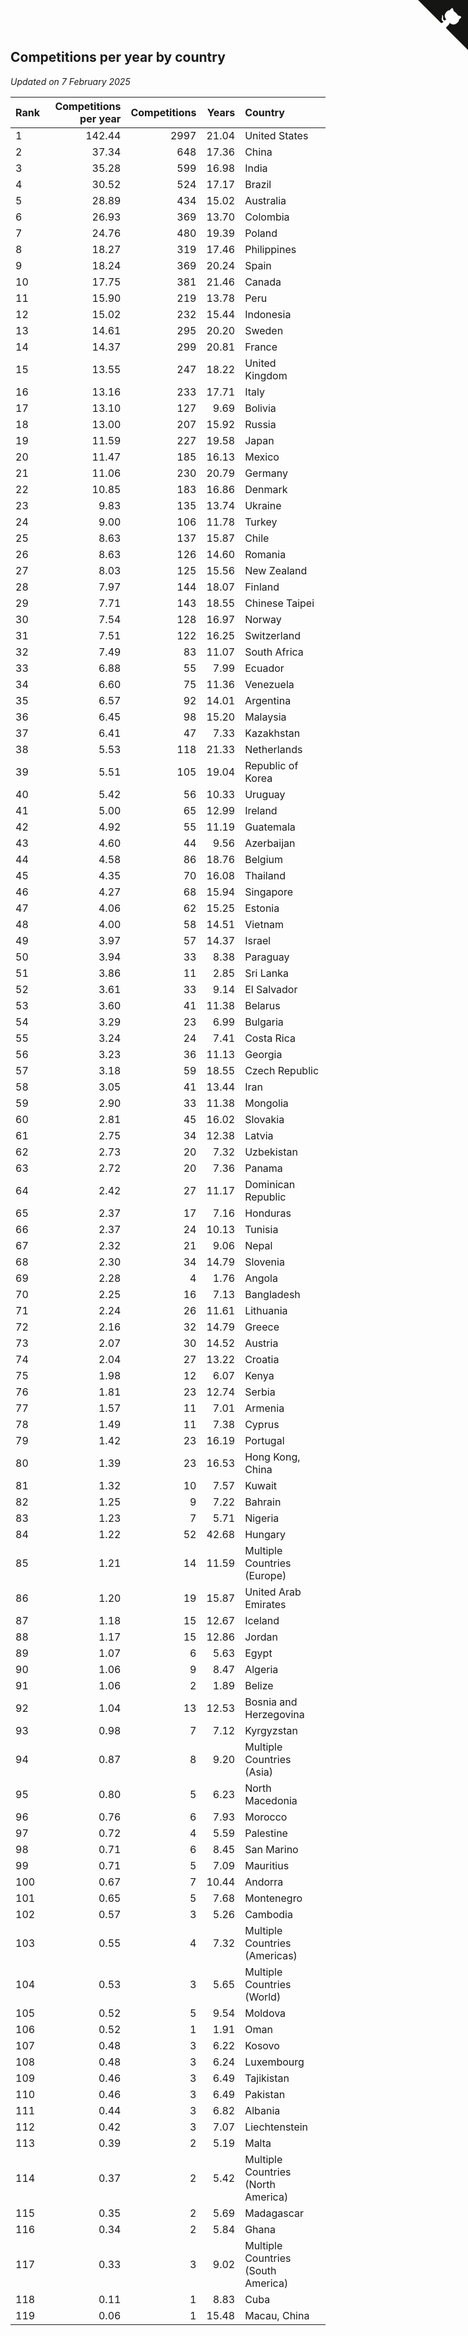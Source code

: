 ## Competitions per year by country

*Updated on  7 February 2025*

| Rank | Competitions per year | Competitions | Years | Country |
| :--- | ---: | ---: | ---: | :--- |
| 1 | 142.44 | 2997 | 21.04 | United States |
| 2 | 37.34 | 648 | 17.36 | China |
| 3 | 35.28 | 599 | 16.98 | India |
| 4 | 30.52 | 524 | 17.17 | Brazil |
| 5 | 28.89 | 434 | 15.02 | Australia |
| 6 | 26.93 | 369 | 13.70 | Colombia |
| 7 | 24.76 | 480 | 19.39 | Poland |
| 8 | 18.27 | 319 | 17.46 | Philippines |
| 9 | 18.24 | 369 | 20.24 | Spain |
| 10 | 17.75 | 381 | 21.46 | Canada |
| 11 | 15.90 | 219 | 13.78 | Peru |
| 12 | 15.02 | 232 | 15.44 | Indonesia |
| 13 | 14.61 | 295 | 20.20 | Sweden |
| 14 | 14.37 | 299 | 20.81 | France |
| 15 | 13.55 | 247 | 18.22 | United Kingdom |
| 16 | 13.16 | 233 | 17.71 | Italy |
| 17 | 13.10 | 127 | 9.69 | Bolivia |
| 18 | 13.00 | 207 | 15.92 | Russia |
| 19 | 11.59 | 227 | 19.58 | Japan |
| 20 | 11.47 | 185 | 16.13 | Mexico |
| 21 | 11.06 | 230 | 20.79 | Germany |
| 22 | 10.85 | 183 | 16.86 | Denmark |
| 23 | 9.83 | 135 | 13.74 | Ukraine |
| 24 | 9.00 | 106 | 11.78 | Turkey |
| 25 | 8.63 | 137 | 15.87 | Chile |
| 26 | 8.63 | 126 | 14.60 | Romania |
| 27 | 8.03 | 125 | 15.56 | New Zealand |
| 28 | 7.97 | 144 | 18.07 | Finland |
| 29 | 7.71 | 143 | 18.55 | Chinese Taipei |
| 30 | 7.54 | 128 | 16.97 | Norway |
| 31 | 7.51 | 122 | 16.25 | Switzerland |
| 32 | 7.49 | 83 | 11.07 | South Africa |
| 33 | 6.88 | 55 | 7.99 | Ecuador |
| 34 | 6.60 | 75 | 11.36 | Venezuela |
| 35 | 6.57 | 92 | 14.01 | Argentina |
| 36 | 6.45 | 98 | 15.20 | Malaysia |
| 37 | 6.41 | 47 | 7.33 | Kazakhstan |
| 38 | 5.53 | 118 | 21.33 | Netherlands |
| 39 | 5.51 | 105 | 19.04 | Republic of Korea |
| 40 | 5.42 | 56 | 10.33 | Uruguay |
| 41 | 5.00 | 65 | 12.99 | Ireland |
| 42 | 4.92 | 55 | 11.19 | Guatemala |
| 43 | 4.60 | 44 | 9.56 | Azerbaijan |
| 44 | 4.58 | 86 | 18.76 | Belgium |
| 45 | 4.35 | 70 | 16.08 | Thailand |
| 46 | 4.27 | 68 | 15.94 | Singapore |
| 47 | 4.06 | 62 | 15.25 | Estonia |
| 48 | 4.00 | 58 | 14.51 | Vietnam |
| 49 | 3.97 | 57 | 14.37 | Israel |
| 50 | 3.94 | 33 | 8.38 | Paraguay |
| 51 | 3.86 | 11 | 2.85 | Sri Lanka |
| 52 | 3.61 | 33 | 9.14 | El Salvador |
| 53 | 3.60 | 41 | 11.38 | Belarus |
| 54 | 3.29 | 23 | 6.99 | Bulgaria |
| 55 | 3.24 | 24 | 7.41 | Costa Rica |
| 56 | 3.23 | 36 | 11.13 | Georgia |
| 57 | 3.18 | 59 | 18.55 | Czech Republic |
| 58 | 3.05 | 41 | 13.44 | Iran |
| 59 | 2.90 | 33 | 11.38 | Mongolia |
| 60 | 2.81 | 45 | 16.02 | Slovakia |
| 61 | 2.75 | 34 | 12.38 | Latvia |
| 62 | 2.73 | 20 | 7.32 | Uzbekistan |
| 63 | 2.72 | 20 | 7.36 | Panama |
| 64 | 2.42 | 27 | 11.17 | Dominican Republic |
| 65 | 2.37 | 17 | 7.16 | Honduras |
| 66 | 2.37 | 24 | 10.13 | Tunisia |
| 67 | 2.32 | 21 | 9.06 | Nepal |
| 68 | 2.30 | 34 | 14.79 | Slovenia |
| 69 | 2.28 | 4 | 1.76 | Angola |
| 70 | 2.25 | 16 | 7.13 | Bangladesh |
| 71 | 2.24 | 26 | 11.61 | Lithuania |
| 72 | 2.16 | 32 | 14.79 | Greece |
| 73 | 2.07 | 30 | 14.52 | Austria |
| 74 | 2.04 | 27 | 13.22 | Croatia |
| 75 | 1.98 | 12 | 6.07 | Kenya |
| 76 | 1.81 | 23 | 12.74 | Serbia |
| 77 | 1.57 | 11 | 7.01 | Armenia |
| 78 | 1.49 | 11 | 7.38 | Cyprus |
| 79 | 1.42 | 23 | 16.19 | Portugal |
| 80 | 1.39 | 23 | 16.53 | Hong Kong, China |
| 81 | 1.32 | 10 | 7.57 | Kuwait |
| 82 | 1.25 | 9 | 7.22 | Bahrain |
| 83 | 1.23 | 7 | 5.71 | Nigeria |
| 84 | 1.22 | 52 | 42.68 | Hungary |
| 85 | 1.21 | 14 | 11.59 | Multiple Countries (Europe) |
| 86 | 1.20 | 19 | 15.87 | United Arab Emirates |
| 87 | 1.18 | 15 | 12.67 | Iceland |
| 88 | 1.17 | 15 | 12.86 | Jordan |
| 89 | 1.07 | 6 | 5.63 | Egypt |
| 90 | 1.06 | 9 | 8.47 | Algeria |
| 91 | 1.06 | 2 | 1.89 | Belize |
| 92 | 1.04 | 13 | 12.53 | Bosnia and Herzegovina |
| 93 | 0.98 | 7 | 7.12 | Kyrgyzstan |
| 94 | 0.87 | 8 | 9.20 | Multiple Countries (Asia) |
| 95 | 0.80 | 5 | 6.23 | North Macedonia |
| 96 | 0.76 | 6 | 7.93 | Morocco |
| 97 | 0.72 | 4 | 5.59 | Palestine |
| 98 | 0.71 | 6 | 8.45 | San Marino |
| 99 | 0.71 | 5 | 7.09 | Mauritius |
| 100 | 0.67 | 7 | 10.44 | Andorra |
| 101 | 0.65 | 5 | 7.68 | Montenegro |
| 102 | 0.57 | 3 | 5.26 | Cambodia |
| 103 | 0.55 | 4 | 7.32 | Multiple Countries (Americas) |
| 104 | 0.53 | 3 | 5.65 | Multiple Countries (World) |
| 105 | 0.52 | 5 | 9.54 | Moldova |
| 106 | 0.52 | 1 | 1.91 | Oman |
| 107 | 0.48 | 3 | 6.22 | Kosovo |
| 108 | 0.48 | 3 | 6.24 | Luxembourg |
| 109 | 0.46 | 3 | 6.49 | Tajikistan |
| 110 | 0.46 | 3 | 6.49 | Pakistan |
| 111 | 0.44 | 3 | 6.82 | Albania |
| 112 | 0.42 | 3 | 7.07 | Liechtenstein |
| 113 | 0.39 | 2 | 5.19 | Malta |
| 114 | 0.37 | 2 | 5.42 | Multiple Countries (North America) |
| 115 | 0.35 | 2 | 5.69 | Madagascar |
| 116 | 0.34 | 2 | 5.84 | Ghana |
| 117 | 0.33 | 3 | 9.02 | Multiple Countries (South America) |
| 118 | 0.11 | 1 | 8.83 | Cuba |
| 119 | 0.06 | 1 | 15.48 | Macau, China |


<a href="https://github.com/JustinTimeCuber/wca_statistics" class="github-corner" aria-label="View source on Github"><svg width="80" height="80" viewBox="0 0 250 250" style="fill:#151513; color:#fff; position: absolute; top: 0; border: 0; right: 0;" aria-hidden="true"><path d="M0,0 L115,115 L130,115 L142,142 L250,250 L250,0 Z"></path><path d="M128.3,109.0 C113.8,99.7 119.0,89.6 119.0,89.6 C122.0,82.7 120.5,78.6 120.5,78.6 C119.2,72.0 123.4,76.3 123.4,76.3 C127.3,80.9 125.5,87.3 125.5,87.3 C122.9,97.6 130.6,101.9 134.4,103.2" fill="currentColor" style="transform-origin: 130px 106px;" class="octo-arm"></path><path d="M115.0,115.0 C114.9,115.1 118.7,116.5 119.8,115.4 L133.7,101.6 C136.9,99.2 139.9,98.4 142.2,98.6 C133.8,88.0 127.5,74.4 143.8,58.0 C148.5,53.4 154.0,51.2 159.7,51.0 C160.3,49.4 163.2,43.6 171.4,40.1 C171.4,40.1 176.1,42.5 178.8,56.2 C183.1,58.6 187.2,61.8 190.9,65.4 C194.5,69.0 197.7,73.2 200.1,77.6 C213.8,80.2 216.3,84.9 216.3,84.9 C212.7,93.1 206.9,96.0 205.4,96.6 C205.1,102.4 203.0,107.8 198.3,112.5 C181.9,128.9 168.3,122.5 157.7,114.1 C157.9,116.9 156.7,120.9 152.7,124.9 L141.0,136.5 C139.8,137.7 141.6,141.9 141.8,141.8 Z" fill="currentColor" class="octo-body"></path></svg></a><style>.github-corner:hover .octo-arm{animation:octocat-wave 560ms ease-in-out}@keyframes octocat-wave{0%,100%{transform:rotate(0)}20%,60%{transform:rotate(-25deg)}40%,80%{transform:rotate(10deg)}}@media (max-width:500px){.github-corner:hover .octo-arm{animation:none}.github-corner .octo-arm{animation:octocat-wave 560ms ease-in-out}}</style>
